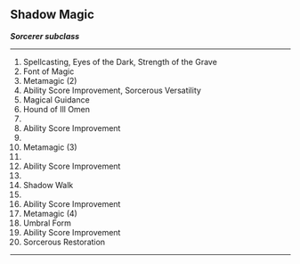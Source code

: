 ﻿## Shadow Magic

***Sorcerer subclass***

___
1. Spellcasting, Eyes of the Dark, Strength of the Grave
2. Font of Magic
3. Metamagic (2)
4. Ability Score Improvement, Sorcerous Versatility
5. Magical Guidance
6. Hound of Ill Omen
7.  
8. Ability Score Improvement
9.  
10. Metamagic (3)
11.  
12. Ability Score Improvement
13.  
14. Shadow Walk
15.  
16. Ability Score Improvement
17. Metamagic (4)
18. Umbral Form
19. Ability Score Improvement
20. Sorcerous Restoration

---
